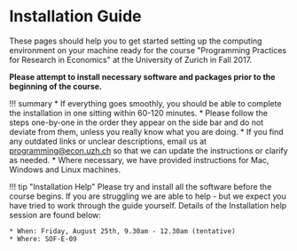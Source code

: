 # Installation Guide

<!-- The Installation Guide for the 2017 edition is not currently available.

Please check back closer to the course start date for a detailed guide on setting up your computational environment for our course

Thanks!

Programming Practices for Research in Economics Team -->

These pages should help you to get started setting up the computing environment on your machine ready for the course "Programming Practices for Research in Economics" at the University of Zurich in Fall 2017.

**Please attempt to install necessary software and packages prior to the beginning of the course.**

!!! summary
    * If everything goes smoothly, you should be able to complete the installation in one sitting within 60-120 minutes.
    * Please follow the steps one-by-one in the order they appear on the side bar and do not deviate from them, unless you really know what you are doing.
    * If you find any outdated links or unclear descriptions, email us at [programming@econ.uzh.ch]() so that we can update the instructions or clarify as needed.
    * Where necessary, we have provided instructions for Mac, Windows and Linux machines.


!!! tip "Installation Help"
    Please try and install all the software before the course begins.
    If you are struggling we are able to help - but we expect you have tried to work through the guide yourself.
    Details of the Installation help session are found below:

    * When: Friday, August 25th, 9.30am - 12.30am (tentative)
    * Where: SOF-E-09

